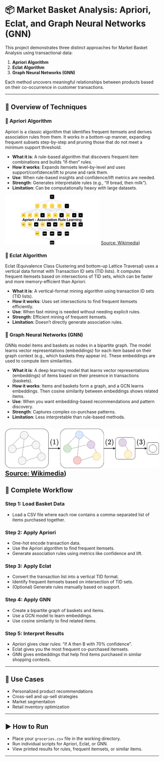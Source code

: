 # 📦 Market Basket Analysis: Apriori, Eclat, and Graph Neural Networks (GNN)

This project demonstrates three distinct approaches for Market Basket Analysis using transactional data:

1. **Apriori Algorithm**
2. **Eclat Algorithm**
3. **Graph Neural Networks (GNN)**

Each method uncovers meaningful relationships between products based on their co-occurrence in customer transactions.

---

## 📌 Overview of Techniques

### 🧮 Apriori Algorithm

Apriori is a classic algorithm that identifies frequent itemsets and derives association rules from them. It works in a bottom-up manner, expanding frequent subsets step-by-step and pruning those that do not meet a minimum support threshold.

* **What it is**: A rule-based algorithm that discovers frequent item combinations and builds “if-then” rules.
* **How it works**: Expands itemsets level-by-level and uses support/confidence/lift to prune and rank them.
* **Use**: When rule-based insights and confidence/lift metrics are needed.
* **Strength**: Generates interpretable rules (e.g., “If bread, then milk”).
* **Limitation**: Can be computationally heavy with large datasets.

![Apriori Algorithm](apriori.png)
[Source: Wikimedia](https://commons.wikimedia.org/wiki/File:1_b1X3sV7WgElbWUZCYMOMrA.png))
### 🔢 Eclat Algorithm

Eclat (Equivalence Class Clustering and bottom-up Lattice Traversal) uses a vertical data format with Transaction ID sets (TID lists). It computes frequent itemsets based on intersections of TID sets, which can be faster and more memory-efficient than Apriori.

* **What it is**: A vertical-format mining algorithm using transaction ID sets (TID lists).
* **How it works**: Uses set intersections to find frequent itemsets efficiently.
* **Use**: When fast mining is needed without needing explicit rules.
* **Strength**: Efficient mining of frequent itemsets.
* **Limitation**: Doesn’t directly generate association rules.

### 🔗 Graph Neural Networks (GNN)

GNNs model items and baskets as nodes in a bipartite graph. The model learns vector representations (embeddings) for each item based on their graph context (e.g., which baskets they appear in). These embeddings are used to compute item similarities.

* **What it is**: A deep learning model that learns vector representations (embeddings) of items based on their presence in transactions (baskets).
* **How it works**: Items and baskets form a graph, and a GCN learns embeddings. Then cosine similarity between embeddings shows related items.
* **Use**: When you want embedding-based recommendations and pattern discovery.
* **Strength**: Captures complex co-purchase patterns.
* **Limitation**: Less interpretable than rule-based methods.

![GNN](gnn.png)
[Source: Wikimedia](https://commons.wikimedia.org/wiki/File:GNN_building_blocks.png))
---

## 🔄 Complete Workflow

### Step 1: Load Basket Data

* Load a CSV file where each row contains a comma-separated list of items purchased together.

### Step 2: Apply Apriori

* One-hot encode transaction data.
* Use the Apriori algorithm to find frequent itemsets.
* Generate association rules using metrics like confidence and lift.

### Step 3: Apply Eclat

* Convert the transaction list into a vertical TID format.
* Identify frequent itemsets based on intersection of TID sets.
* (Optional) Generate rules manually based on support.

### Step 4: Apply GNN

* Create a bipartite graph of baskets and items.
* Use a GCN model to learn embeddings.
* Use cosine similarity to find related items.

### Step 5: Interpret Results

* Apriori gives clear rules: “if A then B with 70% confidence”.
* Eclat gives you the most frequent co-purchased itemsets.
* GNN gives embeddings that help find items purchased in similar shopping contexts.

---

## 💼 Use Cases

* Personalized product recommendations
* Cross-sell and up-sell strategies
* Market segmentation
* Retail inventory optimization

---

## ▶️ How to Run

* Place your `groceries.csv` file in the working directory.
* Run individual scripts for Apriori, Eclat, or GNN.
* View printed results for rules, frequent itemsets, or similar items.

---


